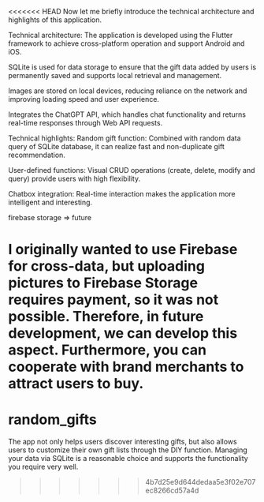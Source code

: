 <<<<<<< HEAD
Now let me briefly introduce the technical architecture and highlights of this application.


Technical architecture:
The application is developed using the Flutter framework to achieve cross-platform operation and support Android and iOS.

SQLite is used for data storage to ensure that the gift data added by users is permanently saved and supports local retrieval and management.

Images are stored on local devices, reducing reliance on the network and improving loading speed and user experience.

Integrates the ChatGPT API, which handles chat functionality and returns real-time responses through Web API requests.


Technical highlights:
Random gift function: Combined with random data query of SQLite database, it can realize fast and non-duplicate gift recommendation.

User-defined functions: Visual CRUD operations (create, delete, modify and query) provide users with high flexibility.

Chatbox integration: Real-time interaction makes the application more intelligent and interesting.


firebase storage => future

I originally wanted to use Firebase for cross-data, but uploading pictures to Firebase Storage requires payment, so it was not possible.
Therefore, in future development, we can develop this aspect. Furthermore, you can cooperate with brand merchants to attract users to buy.
=======
# random_gifts
The app not only helps users discover interesting gifts, but also allows users to customize their own gift lists through the DIY function. Managing your data via SQLite is a reasonable choice and supports the functionality you require very well.
>>>>>>> 4b7d25e9d644dedaa5e3f02e707ec8266cd57a4d

